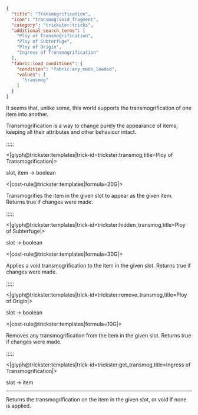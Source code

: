 ```json
{
  "title": "Transmogrification",
  "icon": "transmog:void_fragment",
  "category": "trickster:tricks",
  "additional_search_terms": [
    "Ploy of Transmogrification",
    "Ploy of Subterfuge",
    "Ploy of Origin",
    "Ingress of Transmogrification"
  ],
  "fabric:load_conditions": {
    "condition": "fabric:any_mods_loaded",
    "values": [
      "transmog"
    ]
  }
}
```

It seems that, unlike some, this world supports the transmogrification of one item into another.


Transmogrification is a way to change purely the appearance of items, 
keeping all their attributes and other behaviour intact.

;;;;;

<|glyph@trickster:templates|trick-id=trickster:transmog,title=Ploy of Transmogrification|>

slot, item -> boolean

<|cost-rule@trickster:templates|formula=20G|>

Transmogrifies the item in the given slot to appear as the given item. Returns true if changes were made.

;;;;;

<|glyph@trickster:templates|trick-id=trickster:hidden_transmog,title=Ploy of Subterfuge|>

slot -> boolean

<|cost-rule@trickster:templates|formula=30G|>

Applies a void transmogrification to the item in the given slot. Returns true if changes were made.

;;;;;

<|glyph@trickster:templates|trick-id=trickster:remove_transmog,title=Ploy of Origin|>

slot -> boolean

<|cost-rule@trickster:templates|formula=10G|>

Removes any transmogrification from the item in the given slot. Returns true if changes were made.

;;;;;

<|glyph@trickster:templates|trick-id=trickster:get_transmog,title=Ingress of Transmogrification|>

slot -> item

---

Returns the transmogrification on the item in the given slot, or void if none is applied.

